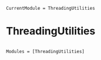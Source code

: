 ```@meta
CurrentModule = ThreadingUtilities
```

# ThreadingUtilities

```@index
```

```@autodocs
Modules = [ThreadingUtilities]
```

